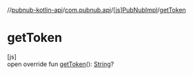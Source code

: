 //[pubnub-kotlin-api](../../../index.md)/[com.pubnub.api](../index.md)/[[js]PubNubImpl](index.md)/[getToken](get-token.md)

# getToken

[js]\
open override fun [getToken](get-token.md)(): [String](https://kotlinlang.org/api/latest/jvm/stdlib/kotlin-stdlib/kotlin/-string/index.html)?

